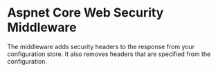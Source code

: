 # Aspnet Core Web Security Middleware

The middleware adds security headers to the response from your configuration store. It also removes headers that are specified from the configuration.